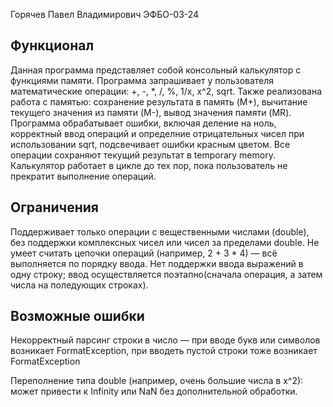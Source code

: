Горячев Павел Владимирович
ЭФБО-03-24
## Функционал
Данная программа представляет собой консольный калькулятор с функциями памяти. Программа запрашивает у пользователя математические операции: +, -, *, /, %, 1/x, x^2, sqrt. Также реализована работа с памятью: сохранение результата в память (M+), вычитание текущего значения из памяти (M-), вывод значения памяти (MR).
Программа обрабатывает ошибки, включая деление на ноль, корректный ввод операций и определние отрицательных чисел при использовании sqrt, подсвечивает ошибки красным цветом. Все операции сохраняют текущий результат в temporary memory. Калькулятор работает в цикле до тех пор, пока пользователь не прекратит выполнение операций.

## Ограничения

Поддерживает только операции с вещественными числами (double), без поддержки комплексных чисел или чисел за пределами double.
Не умеет считать цепочки операций (например, 2 + 3 * 4) — всё выполняется по порядку ввода.
Нет поддержки ввода выражений в одну строку; ввод осуществляется поэтапно(сначала операция, а затем числа на поледующих строках).

## Возможные ошибки

Некорректный парсинг строки в число — при вводе букв или символов возникает FormatException, при вводеть пустой строки тоже возникает FormatException

Переполнение типа double (например, очень большие числа в x^2): может привести к Infinity или NaN без дополнительной обработки.
